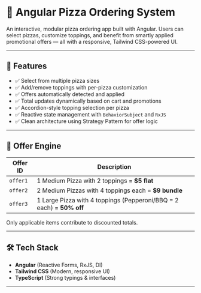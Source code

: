 # 🍕 Angular Pizza Ordering System

An interactive, modular pizza ordering app built with Angular. Users can select pizzas, customize toppings, and benefit from smartly applied promotional offers — all with a responsive, Tailwind CSS-powered UI.

---

## 🚀 Features

- ✅ Select from multiple pizza sizes
- ✅ Add/remove toppings with per-pizza customization
- ✅ Offers automatically detected and applied
- ✅ Total updates dynamically based on cart and promotions
- ✅ Accordion-style topping selection per pizza
- ✅ Reactive state management with `BehaviorSubject` and `RxJS`
- ✅ Clean architecture using Strategy Pattern for offer logic

---

## 🧠 Offer Engine

| Offer ID | Description |
|----------|-------------|
| `offer1` | 1 Medium Pizza with 2 toppings = **$5 flat** |
| `offer2` | 2 Medium Pizzas with 4 toppings each = **$9 bundle** |
| `offer3` | 1 Large Pizza with 4 toppings (Pepperoni/BBQ = 2 each) = **50% off** |

Only applicable items contribute to discounted totals.

---

## 🛠️ Tech Stack

- **Angular** (Reactive Forms, RxJS, DI)
- **Tailwind CSS** (Modern, responsive UI)
- **TypeScript** (Strong typings & interfaces)


---


